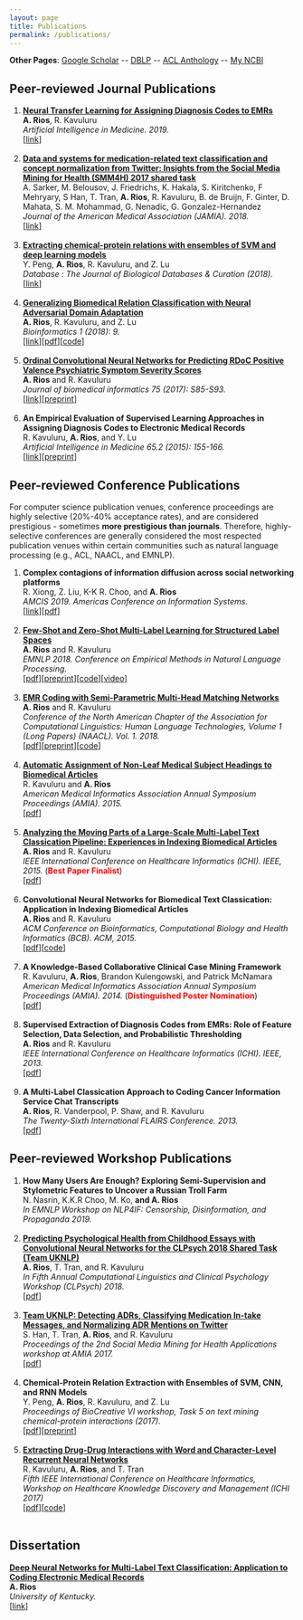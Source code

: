```yaml
---
layout: page
title: Publications
permalink: /publications/
---
```

**Other Pages**: [Google Scholar](https://scholar.google.com/citations?user=KJr3ptUAAAAJ&hl=en) -- [DBLP](http://dblp.uni-trier.de/pers/hd/r/Rios:Anthony) -- [ACL Anthology](https://aclweb.org/anthology/people/a/anthony-rios/) -- [My NCBI](https://www.ncbi.nlm.nih.gov/myncbi/anthony.rios.1/bibliography/public/)

## Peer-reviewed Journal Publications
<ol>
<li><b><a href="http://anthonyrios.net/blog/2019/04/aimed">Neural Transfer Learning for Assigning Diagnosis Codes to EMRs</a></b><br /><b>A. Rios</b>, R. Kavuluru<br /><i>Artificial Intelligence in Medicine. 2019.</i><br />[<a href="https://www.sciencedirect.com/science/article/pii/S0933365718304378">link</a>]</li><br />
<li><b><a href="http://anthonyrios.net/blog/2018/10/jamia">Data and systems for medication-related text classification and concept normalization from Twitter: Insights from the Social Media Mining for Health (SMM4H) 2017 shared task</a></b><br />A. Sarker, M. Belousov, J. Friedrichs, K. Hakala, S. Kiritchenko, F Mehryary, S Han, T. Tran, <b>A. Rios</b>, R. Kavuluru, B. de Bruijn, F. Ginter, D. Mahata, S. M. Mohammad, G. Nenadic, G. Gonzalez-Hernandez<br /><i>Journal of the American Medical Association (JAMIA). 2018.</i><br />[<a href="https://academic.oup.com/jamia/advance-article/doi/10.1093/jamia/ocy114/5113021">link</a>]</li><br />
<li><b><a href="http://anthonyrios.net/blog/2018/01/database">Extracting chemical-protein relations with ensembles of SVM and deep learning models</a></b><br />Y. Peng, <b>A. Rios</b>, R. Kavuluru, and Z. Lu<br /><i>Database : The Journal of Biological Databases & Curation (2018).</i><br />[<a href="https://doi.org/10.1093/database/bay073">link</a>]</li><br />
<li><b><a href="http://anthonyrios.net/blog/2018/03/bioinformatics-2018">Generalizing Biomedical Relation Classification with Neural Adversarial Domain Adaptation</a></b><br /><b>A. Rios</b>, R. Kavuluru, and Z. Lu<br /><i>Bioinformatics 1 (2018): 9.</i><br />[<a href="https://academic.oup.com/bioinformatics/advance-article-abstract/doi/10.1093/bioinformatics/bty190/4953706?redirectedFrom=PDF">link</a>][<a href="http://protocols.netlab.uky.edu/~rvkavu2/research/neuraAdvDom.pdf">pdf</a>][<a href="https://github.com/AnthonyMRios/adversarial-relation-classification">code</a>]</li><br />
<li><b><a href="http://anthonyrios.net/blog/2017/11/jbi">Ordinal Convolutional Neural Networks for Predicting RDoC Positive Valence Psychiatric Symptom Severity Scores</a></b><br /><b>A. Rios</b> and R. Kavuluru<br /><i>Journal of biomedical informatics 75 (2017): S85-S93.</i><br />[<a href="http://www.sciencedirect.com/science/article/pii/S153204641730103X">link</a>][<a href="http://protocols.netlab.uky.edu/~rvkavu2/research/rdoc-rios-jbi-17.pdf">preprint</a>]</li><br />
<li><b>An Empirical Evaluation of Supervised Learning Approaches in Assigning Diagnosis Codes to Electronic Medical Records</b><br />R. Kavuluru, <b>A. Rios</b>, and Y. Lu<br /><i>Artificial Intelligence in Medicine 65.2 (2015): 155-166.</i><br />[<a href="https://www.sciencedirect.com/science/article/pii/S0933365715000482">link</a>][<a href="http://protocols.netlab.uky.edu/~rvkavu2/research/aimed-ichi-15.pdf">preprint</a>]</li>
</ol>

## Peer-reviewed Conference Publications
For computer science publication venues, conference proceedings are highly selective (20%-40% acceptance rates), and are considered prestigious - sometimes <b>more prestigious than journals</b>. Therefore, highly-selective conferences are generally considered the most respected publication venues within certain communities such as natural language processing (e.g., ACL, NAACL, and EMNLP).

<ol>
<li><b>Complex contagions of information diffusion across social networking platforms</b><br />R. Xiong, Z. Liu, K-K R. Choo, and <b>A. Rios</b><br /><i>AMCIS 2019. Americas Conference on Information Systems.</i><br />[<a href="https://aisel.aisnet.org/amcis2019/data_science_analytics_for_decision_support/data_science_analytics_for_decision_support/22/">link</a>][<a href="https://aisel.aisnet.org/cgi/viewcontent.cgi?article=1396&context=amcis2019">pdf</a>]</li><br />
<li><b><a href="http://anthonyrios.net/blog/2018/08/emnlp-2018">Few-Shot and Zero-Shot Multi-Label Learning for Structured Label Spaces</a></b><br /><b>A. Rios</b> and R. Kavuluru<br /><i>EMNLP 2018. Conference on Empirical Methods in Natural Language Processing.</i><br />[<a href="http://aclweb.org/anthology/D18-1352">pdf</a>][<a href="https://anthonyrios.net/other/emnlp2018.pdf">preprint</a>][<a href="https://github.com/AnthonyMRios/multi-label-zero-shot">code</a>][<a href="https://vimeo.com/305948835">video</a>]</li><br />
<li><b><a href="http://anthonyrios.net/blog/2018/02/naacl">EMR Coding with Semi-Parametric Multi-Head Matching Networks</a></b><br /><b>A. Rios</b> and R. Kavuluru<br /><i>Conference of the North American Chapter of the Association for Computational Linguistics: Human Language Technologies, Volume 1 (Long Papers) (NAACL). Vol. 1. 2018.</i><br />[<a href="http://aclweb.org/anthology/N18-1189">pdf</a>][<a href="https://anthonyrios.net/other/naaclhlt2018.pdf">preprint</a>][<a href="https://github.com/AnthonyMRios/med-match-cnn">code</a>]</li><br />
<li><b><a href="http://anthonyrios.net/blog/2015/11/amia">Automatic Assignment of Non-Leaf Medical Subject Headings to Biomedical Articles</a></b><br />R. Kavuluru and <b>A. Rios</b><br /><i>American Medical Informatics Association Annual Symposium Proceedings (AMIA). 2015.</i><br />[<a href="https://www.ncbi.nlm.nih.gov/pmc/articles/PMC4765689/pdf/2247586.pdf">pdf</a>]</li><br />
<li><b><a href="http://anthonyrios.net/blog/2015/06/ichi">Analyzing the Moving Parts of a Large-Scale Multi-Label Text Classication Pipeline: Experiences in Indexing Biomedical Articles</a></b><br /><b>A. Rios</b> and R. Kavuluru<br /><i>IEEE International Conference on Healthcare Informatics (ICHI). IEEE, 2015.</i> (<b><font color="red">Best Paper Finalist</font></b>)<br />[<a href="https://pdfs.semanticscholar.org/5223/3f3eaa85c94fb18b2df81e4fda06ecc5e894.pdf">pdf</a>]</li><br />
<li><b>Convolutional Neural Networks for Biomedical Text Classication: Application in Indexing Biomedical Articles</b><br /><b>A. Rios</b> and R. Kavuluru<br /><i>ACM Conference on Bioinformatics, Computational Biology and Health Informatics (BCB). ACM, 2015.</i><br />[<a href="https://pdfs.semanticscholar.org/2866/9e91f56ac52ab4978150093c2b2662283986.pdf">pdf</a>][<a href="https://github.com/AnthonyMRios/bio-cnn">code</a>]</li><br />
<li><b>A Knowledge-Based Collaborative Clinical Case Mining Framework</b><br />R. Kavuluru, <b>A. Rios</b>, Brandon Kulengowski, and Patrick McNamara<br /><i>American Medical Informatics Association Annual Symposium Proceedings (AMIA). 2014.</i> (<b><font color="red">Distinguished Poster Nomination</font></b>)<br />[<a href="https://knowledge.amia.org/56638-amia-1.1540970/t-005-1.1543914/f-005-1.1543915/a-389-1.1544504/an-389-1.1544505?timeStamp=1490724218726">pdf</a>]</li><br />
<li><b>Supervised Extraction of Diagnosis Codes from EMRs: Role of Feature Selection, Data Selection, and Probabilistic Thresholding</b><br /><b>A. Rios</b> and R. Kavuluru<br /><i>IEEE International Conference on Healthcare Informatics (ICHI). IEEE, 2013.</i><br />[<a href="https://pdfs.semanticscholar.org/4354/f1c8b058a5da4b30ffba97131edcf4fd79e7.pdf">pdf</a>]</li><br />
<li><b>A Multi-Label Classication Approach to Coding Cancer Information Service Chat Transcripts</b><br /><b>A. Rios</b>, R. Vanderpool, P. Shaw, and R. Kavuluru<br /><i>The Twenty-Sixth International FLAIRS Conference. 2013.</i><br />[<a href="https://pdfs.semanticscholar.org/4354/f1c8b058a5da4b30ffba97131edcf4fd79e7.pdf">pdf</a>]</li>
</ol>


## Peer-reviewed Workshop Publications
<ol>
<li><b>How Many Users Are Enough?  Exploring Semi-Supervision and Stylometric Features to Uncover a Russian Troll Farm</b><br />N. Nasrin, K.K.R Choo, M. Ko, <b>and A. Rios</b><br /><i>In EMNLP Workshop on NLP4IF: Censorship, Disinformation, and Propaganda 2019.</i><br /></li><br />
<li><b><a href="http://anthonyrios.net/blog/2018/02/clpsych">Predicting Psychological Health from Childhood Essays with Convolutional Neural Networks for the CLPsych 2018 Shared Task (Team UKNLP)</a></b><br /><b>A. Rios</b>, T. Tran, and R. Kavuluru<br /><i>In Fifth Annual Computational Linguistics and Clinical Psychology Workshop (CLPsych) 2018.</i><br />[<a href="http://aclweb.org/anthology/W18-0611 ">pdf</a>]</li><br />
<li><b><a href="http://anthonyrios.net/blog/2017/11/smmh">Team UKNLP: Detecting ADRs, Classifying Medication In-take Messages, and Normalizing ADR Mentions on Twitter</a></b><br />S. Han, T. Tran, <b>A. Rios</b>, and R. Kavuluru<br /><i>Proceedings of the 2nd Social Media Mining for Health Applications workshop at AMIA 2017.</i><br />[<a href="https://healthlanguageprocessing.files.wordpress.com/2017/10/sharedtask_uknlp.pdf">pdf</a>]</li><br />
<li><b>Chemical-Protein Relation Extraction with Ensembles of SVM, CNN, and RNN Models</b><br />Y. Peng, <b>A. Rios</b>, R. Kavuluru, and Z. Lu<br /><i>Proceedings of BioCreative VI workshop, Task 5 on text mining chemical-protein interactions (2017).</i><br />[<a href="http://www.biocreative.org/media/store/files/2017/ProceedingsBCVI_v1.pdf">pdf</a>][<a href="https://arxiv.org/pdf/1802.01255.pdf">preprint</a>]</li><br />
<li><b><a href="https://anthonyrios.net/blog/2017/08/ichi">Extracting Drug-Drug Interactions with Word and Character-Level Recurrent Neural Networks</a></b><br />R. Kavuluru, <b>A. Rios</b>, and T. Tran<br /><i>Fifth IEEE International Conference on Healthcare Informatics, Workshop on Healthcare Knowledge Discovery and Management (ICHI 2017)</i><br />[<a href="https://www.ncbi.nlm.nih.gov/pmc/articles/PMC5639883/pdf/nihms907942.pdf">pdf</a>][<a href="https://github.com/AnthonyMRios/relation-extraction-rnn">code</a>]</li><br />
</ol>

## Dissertation
<b><a href="http://anthonyrios.net/blog/2018/08/dissertation">Deep Neural Networks for Multi-Label Text Classification: Application to Coding Electronic Medical Records</a></b><br /><b>A. Rios</b><br /><i>University of Kentucky.</i><br />[<a href="https://uknowledge.uky.edu/cs_etds/71/">link</a>]
